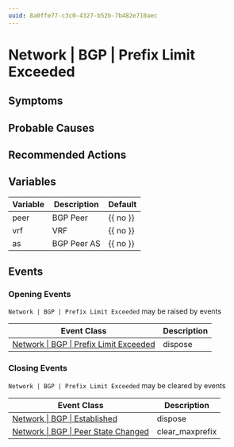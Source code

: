 ```yaml
---
uuid: 8a0ffe77-c3c0-4327-b52b-7b482e710aec
---
```

# Network | BGP | Prefix Limit Exceeded

## Symptoms

## Probable Causes

## Recommended Actions

## Variables

| Variable | Description | Default  |
| -------- | ----------- | -------- |
| peer     | BGP Peer    | {{ no }} |
| vrf      | VRF         | {{ no }} |
| as       | BGP Peer AS | {{ no }} |

## Events

### Opening Events
`Network | BGP | Prefix Limit Exceeded` may be raised by events

| Event Class                                                                                                | Description |
| ---------------------------------------------------------------------------------------------------------- | ----------- |
| [Network \| BGP \| Prefix Limit Exceeded](../../../event-classes-reference/network/bgp/prefix-limit-exceeded.md) | dispose     |

### Closing Events
`Network | BGP | Prefix Limit Exceeded` may be cleared by events

| Event Class                                                                                          | Description     |
| ---------------------------------------------------------------------------------------------------- | --------------- |
| [Network \| BGP \| Established](../../../event-classes-reference/network/bgp/established.md)               | dispose         |
| [Network \| BGP \| Peer State Changed](../../../event-classes-reference/network/bgp/peer-state-changed.md) | clear_maxprefix |
